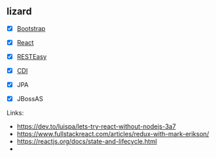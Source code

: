 ## lizard

- [x] [Bootstrap](https://getbootstrap.com/)
- [x] [React](https://reactjs.org/)

- [x] [RESTEasy](https://resteasy.github.io/)
- [x] [CDI](http://cdi-spec.org/)
- [x] JPA

- [x] JBossAS


Links: 
- https://dev.to/luispa/lets-try-react-without-nodejs-3a7
- https://www.fullstackreact.com/articles/redux-with-mark-erikson/
- https://reactjs.org/docs/state-and-lifecycle.html
- 

